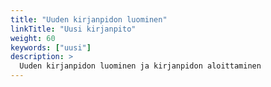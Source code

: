 ```yaml
---
title: "Uuden kirjanpidon luominen"
linkTitle: "Uusi kirjanpito"
weight: 60
keywords: ["uusi"]
description: >
  Uuden kirjanpidon luominen ja kirjanpidon aloittaminen
---
```


